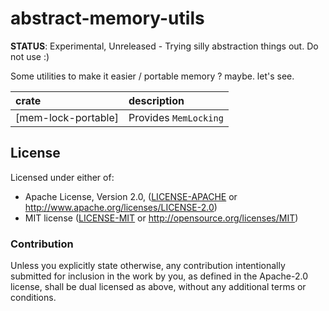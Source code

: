 # abstract-memory-utils

**STATUS**: Experimental, Unreleased - Trying silly abstraction things out. Do not use :)

Some utilities to make it easier / portable memory ? maybe. let's see.

| crate                  | description           |
| :---                   | :---                  |
| [mem-lock-portable]    | Provides `MemLocking` |

## License

Licensed under either of:

 * Apache License, Version 2.0, ([LICENSE-APACHE](LICENSE-APACHE) or http://www.apache.org/licenses/LICENSE-2.0)
 * MIT license ([LICENSE-MIT](LICENSE-MIT) or http://opensource.org/licenses/MIT)

### Contribution

Unless you explicitly state otherwise, any contribution intentionally submitted for inclusion in the work by you, as defined in the Apache-2.0 license, shall be dual licensed as above, without any additional terms or conditions.

[mem-protect-portable]: https://github.com/pinkforest/mem-abstract-experiments/tree/main/mem-lock-portable